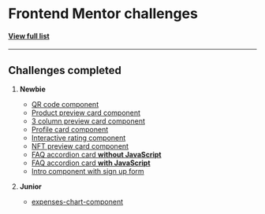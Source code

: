 # Frontend Mentor challenges

#### [View full list](https://loopchaves.github.io/challenges/)

---
## Challenges completed

1. **Newbie**
    - [QR code component](https://loopchaves.github.io/challenges?challenge=qr-code-component)
    - [Product preview card component](https://loopchaves.github.io/challenges?challenge=product-preview-card-component)
    - [3 column preview card component](https://loopchaves.github.io/challenges?challenge=3-column-preview-card-component)
    - [Profile card component](https://loopchaves.github.io/challenges?challenge=profile-card-component)
    - [Interactive rating component](https://loopchaves.github.io/challenges?challenge=interactive-rating-component)
    - [NFT preview card component](https://loopchaves.github.io/challenges?challenge=nft-preview-card-component)
    - [FAQ accordion card **without JavaScript**](https://loopchaves.github.io/challenges?challenge=faq-accordion-card-without-javascript)
    - [FAQ accordion card **with JavaScript**](https://loopchaves.github.io/challenges?challenge=faq-accordion-card-with-javascript)
    - [Intro component with sign up form](https://loopchaves.github.io/challenges?challenge=intro-component-with-signup-form)

2. **Junior**
    - [expenses-chart-component](https://loopchaves.github.io/challenges?challenge=expenses-chart-component)